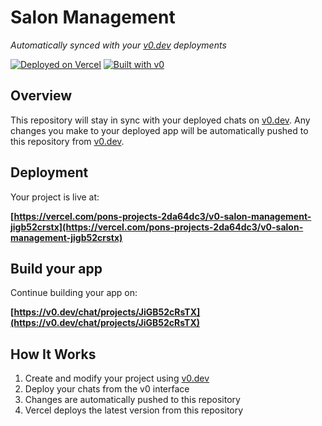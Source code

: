 # Salon Management

_Automatically synced with your [v0.dev](https://v0.dev) deployments_

[![Deployed on Vercel](https://img.shields.io/badge/Deployed%20on-Vercel-black?style=for-the-badge&logo=vercel)](https://vercel.com/pons-projects-2da64dc3/v0-salon-management-jigb52crstx)
[![Built with v0](https://img.shields.io/badge/Built%20with-v0.dev-black?style=for-the-badge)](https://v0.dev/chat/projects/JiGB52cRsTX)

## Overview

This repository will stay in sync with your deployed chats on [v0.dev](https://v0.dev).
Any changes you make to your deployed app will be automatically pushed to this repository from [v0.dev](https://v0.dev).

## Deployment

Your project is live at:

**[https://vercel.com/pons-projects-2da64dc3/v0-salon-management-jigb52crstx](https://vercel.com/pons-projects-2da64dc3/v0-salon-management-jigb52crstx)**

## Build your app

Continue building your app on:

**[https://v0.dev/chat/projects/JiGB52cRsTX](https://v0.dev/chat/projects/JiGB52cRsTX)**

## How It Works

1. Create and modify your project using [v0.dev](https://v0.dev)
2. Deploy your chats from the v0 interface
3. Changes are automatically pushed to this repository
4. Vercel deploys the latest version from this repository
